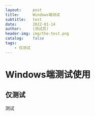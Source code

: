 ```yaml
---
layout:     post
title:      Windows端测试
subtitle:   test
date:       2022-01-14
author:     (测试员)
header-img: img/the-test.png
catalog:    false
tags:
    - 仅测试
---
```

# Windows端测试使用
## 仅测试
测试
